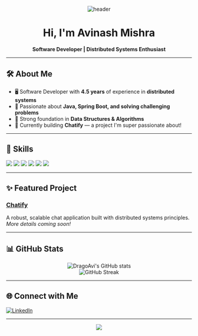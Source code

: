 <!-- Profile Header -->
<p align="center">
  <img src="https://capsule-render.vercel.app/api?type=rect&color=0:232526,100:1a1a1a&height=180&section=header&text=DragoAvi%20%F0%9F%8E%8A&fontSize=48&fontColor=ffffff" alt="header" />
</p>

<h1 align="center">Hi, I'm Avinash Mishra</h1>
<p align="center">
  <b>Software Developer | Distributed Systems Enthusiast</b>
</p>

---

## 🛠️ About Me

- 🖥️ Software Developer with **4.5 years** of experience in <b>distributed systems</b>
- 🌱 Passionate about <b>Java, Spring Boot, and solving challenging problems</b>
- 🧩 Strong foundation in <b>Data Structures & Algorithms</b>
- 🚀 Currently building <b>Chatify</b> — a project I'm super passionate about!

---

## 💼 Skills

<img src="https://img.shields.io/badge/Java-ED8B00?style=for-the-badge&logo=java&logoColor=white"/> 
<img src="https://img.shields.io/badge/Spring-6DB33F?style=for-the-badge&logo=spring&logoColor=white"/> 
<img src="https://img.shields.io/badge/Spring_Boot-6DB33F?style=for-the-badge&logo=springboot&logoColor=white"/>
<img src="https://img.shields.io/badge/Distributed_Systems-232526?style=for-the-badge&logo=apachekafka&logoColor=white"/>
<img src="https://img.shields.io/badge/DSA-1a1a1a?style=for-the-badge&logo=codeforces&logoColor=white"/>
<img src="https://img.shields.io/badge/Problem%20Solving-1a1a1a?style=for-the-badge&logo=leetcode&logoColor=FFA116"/>

---

## ✨ Featured Project

### [Chatify](#)
A robust, scalable chat application built with distributed systems principles.  
*More details coming soon!*

---

## 📊 GitHub Stats

<p align="center">
  <img src="https://github-readme-stats.vercel.app/api?username=DragoAvi&show_icons=true&hide_border=true&theme=dark&bg_color=232526&title_color=ED8B00&icon_color=6DB33F" alt="DragoAvi's GitHub stats" />
  <br/>
  <img src="https://github-readme-streak-stats.herokuapp.com/?user=DragoAvi&theme=dark&hide_border=true&date_format=M%20j%5B%2C%20Y%5D&background=232526&stroke=ED8B00" alt="GitHub Streak" />
</p>

---

## 🌐 Connect with Me

[![LinkedIn](https://img.shields.io/badge/LinkedIn-0A66C2?style=flat-square&logo=linkedin&logoColor=white)](https://www.linkedin.com/in/avinash-mishra-851568154/)

---

<!-- Dark Theme Footer -->
<p align="center">
  <img src="https://capsule-render.vercel.app/api?type=rect&color=0:232526,100:1a1a1a&height=60&section=footer"/>
</p>
